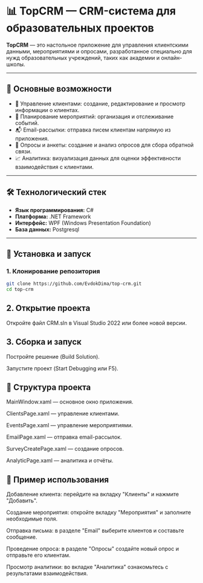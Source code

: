 # 📊 TopCRM — CRM-система для образовательных проектов

**TopCRM** — это настольное приложение для управления клиентскими данными, мероприятиями и опросами, разработанное специально для нужд образовательных учреждений, таких как академии и онлайн-школы.

---

## 🔧 Основные возможности

- 👥 Управление клиентами: создание, редактирование и просмотр информации о клиентах.
- 📅 Планирование мероприятий: организация и отслеживание событий.
- 📬 Email-рассылки: отправка писем клиентам напрямую из приложения.
- 📝 Опросы и анкеты: создание и анализ опросов для сбора обратной связи.
- 📈 Аналитика: визуализация данных для оценки эффективности взаимодействия с клиентами.

---

## 🛠️ Технологический стек

- **Язык программирования:** C#
- **Платформа:** .NET Framework
- **Интерфейс:** WPF (Windows Presentation Foundation)
- **База данных:** Postgresql

---

## 🚀 Установка и запуск

### 1. Клонирование репозитория

```bash
git clone https://github.com/EvdokDima/top-crm.git
cd top-crm
```

## 2. Открытие проекта
Откройте файл CRM.sln в Visual Studio 2022 или более новой версии.

## 3. Сборка и запуск
Постройте решение (Build Solution).

Запустите проект (Start Debugging или F5).

## 📁 Структура проекта
MainWindow.xaml — основное окно приложения.

ClientsPage.xaml — управление клиентами.

EventsPage.xaml — управление мероприятиями.

EmailPage.xaml — отправка email-рассылок.

SurveyCreatePage.xaml — создание опросов.

AnalyticPage.xaml — аналитика и отчёты.

## 🧪 Пример использования
Добавление клиента: перейдите на вкладку "Клиенты" и нажмите "Добавить".

Создание мероприятия: откройте вкладку "Мероприятия" и заполните необходимые поля.

Отправка письма: в разделе "Email" выберите клиентов и составьте сообщение.

Проведение опроса: в разделе "Опросы" создайте новый опрос и отправьте его клиентам.

Просмотр аналитики: во вкладке "Аналитика" ознакомьтесь с результатами взаимодействия.
